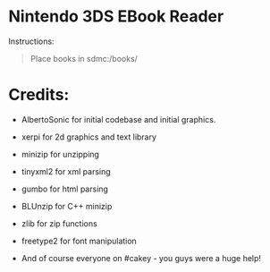 # Nintendo 3DS EBook Reader

Instructions:
> Place books in sdmc:/books/

# Credits:
- AlbertoSonic for initial codebase and initial graphics.
- xerpi for 2d graphics and text library
- minizip for unzipping
- tinyxml2 for xml parsing
- gumbo for html parsing
- BLUnzip for C++ minizip
- zlib for zip functions
- freetype2 for font manipulation

- And of course everyone on #cakey - you guys were a huge help!